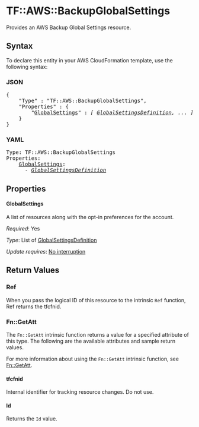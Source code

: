 # TF::AWS::BackupGlobalSettings

Provides an AWS Backup Global Settings resource.

## Syntax

To declare this entity in your AWS CloudFormation template, use the following syntax:

### JSON

<pre>
{
    "Type" : "TF::AWS::BackupGlobalSettings",
    "Properties" : {
        "<a href="#globalsettings" title="GlobalSettings">GlobalSettings</a>" : <i>[ <a href="globalsettingsdefinition.md">GlobalSettingsDefinition</a>, ... ]</i>,
    }
}
</pre>

### YAML

<pre>
Type: TF::AWS::BackupGlobalSettings
Properties:
    <a href="#globalsettings" title="GlobalSettings">GlobalSettings</a>: <i>
      - <a href="globalsettingsdefinition.md">GlobalSettingsDefinition</a></i>
</pre>

## Properties

#### GlobalSettings

A list of resources along with the opt-in preferences for the account.

_Required_: Yes

_Type_: List of <a href="globalsettingsdefinition.md">GlobalSettingsDefinition</a>

_Update requires_: [No interruption](https://docs.aws.amazon.com/AWSCloudFormation/latest/UserGuide/using-cfn-updating-stacks-update-behaviors.html#update-no-interrupt)

## Return Values

### Ref

When you pass the logical ID of this resource to the intrinsic `Ref` function, Ref returns the tfcfnid.

### Fn::GetAtt

The `Fn::GetAtt` intrinsic function returns a value for a specified attribute of this type. The following are the available attributes and sample return values.

For more information about using the `Fn::GetAtt` intrinsic function, see [Fn::GetAtt](https://docs.aws.amazon.com/AWSCloudFormation/latest/UserGuide/intrinsic-function-reference-getatt.html).

#### tfcfnid

Internal identifier for tracking resource changes. Do not use.

#### Id

Returns the <code>Id</code> value.

